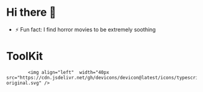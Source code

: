 # Hi there 👋

- ⚡ Fun fact: I find horror movies to be extremely soothing

# ToolKit


            <img align="left"  width="40px src="https://cdn.jsdelivr.net/gh/devicons/devicon@latest/icons/typescript/typescript-original.svg" />
